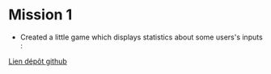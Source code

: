 # Mission 1

- Created a little game which displays statistics about some users's inputs :

[Lien dépôt github](https://github.com/ndjerrou/Stats)
